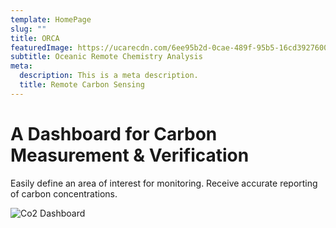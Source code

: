 ```yaml
---
template: HomePage
slug: ""
title: ORCA
featuredImage: https://ucarecdn.com/6ee95b2d-0cae-489f-95b5-16cd3927600f/
subtitle: Oceanic Remote Chemistry Analysis
meta:
  description: This is a meta description.
  title: Remote Carbon Sensing
---
```

# A Dashboard for Carbon Measurement & Verification

Easily define an area of interest for monitoring. Receive accurate reporting of carbon concentrations.

![Co2 Dashboard](https://ucarecdn.com/cdc52e0b-8b8c-4e90-8263-ebd99f8f5952/)